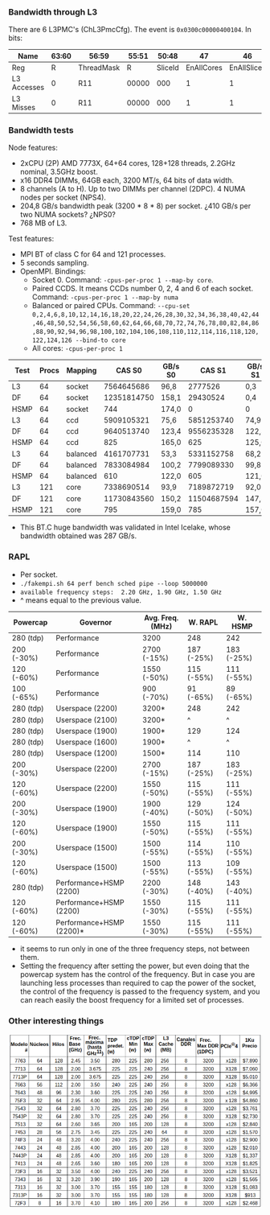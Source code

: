 ### Bandwidth through L3

There are 6 L3PMC's (ChL3PmcCfg). The event is `0x0300c00000400104`. In bits:

| Name        | 63:60 | 56:59      | 55:51 | 50:48   | 47         | 46          | 45  | 44:42  | 41:23 | 22  | 21:16 | 15:8     | 7:0      |
|-------------|-------|------------|-------|---------|------------|-------------|-----|--------|-------|-----|-------|----------|----------|
| Reg         | R     | ThreadMask | R     | SliceId | EnAllCores | EnAllSlices | R   | CoreId | R     | En  | R     | Umask    | EvSel    |
| L3 Accesses | 0     | R11        | 00000 | 000     | 1          | 1           | 0   | 0      | 0     | 1   | 0     | 11111111 | 00000100 |
| L3 Misses   | 0     | R11        | 00000 | 000     | 1          | 1           | 0   | 0      | 0     | 1   | 0     | 00000001 | 00000100 |


### Bandwidth tests

Node features:
- 2xCPU (2P) AMD 7773X, 64+64 cores, 128+128 threads, 2.2GHz nominal, 3.5GHz boost.
- x16 DDR4 DIMMs, 64GB each, 3200 MT/s, 64 bits of data width.
- 8 channels (A to H). Up to two DIMMs per channel (2DPC). 4 NUMA nodes per socket (NPS4).
- 204,8 GB/s bandwidth peak (3200 * 8 * 8) per socket. ¿410 GB/s per two NUMA sockets? ¿NPS0?
- 768 MB of L3.

Test features:
- MPI BT of class C for 64 and 121 processes.
- 5 seconds sampling.
- OpenMPI. Bindings:
  - Socket 0. Command: `-cpus-per-proc 1 --map-by core`.
  - Paired CCDS. It means CCDs number 0, 2, 4 and 6 of each socket. Command: `-cpus-per-proc 1 --map-by numa`
  - Balanced or paired CPUs. Command: `--cpu-set 0,2,4,6,8,10,12,14,16,18,20,22,24,26,28,30,32,34,36,38,40,42,44,46,48,50,52,54,56,58,60,62,64,66,68,70,72,74,76,78,80,82,84,86,88,90,92,94,96,98,100,102,104,106,108,110,112,114,116,118,120,122,124,126 --bind-to core`
  - All cores: `-cpus-per-proc 1`

| Test | Procs | Mapping  | CAS S0      | GB/s S0 | CAS S1      | GB/s S1 | Total GB/s |
|------|-------|----------|-------------|---------|-------------|---------|------------|
| L3   | 64    | socket   | 7564645686  | 96,8    | 2777526     | 0,3     | 97,1       |
| DF   | 64    | socket   | 12351814750 | 158,1   | 29430524    | 0,4     | 158,5      |
| HSMP | 64    | socket   | 744         | 174,0   | 0           | 0       | 174,0      |
| L3   | 64    | ccd      | 5909105321  | 75,6    | 5851253740  | 74,9    | 150,5      |
| DF   | 64    | ccd      | 9640513740  | 123,4   | 9556235328  | 122,3   | 245,7      |
| HSMP | 64    | ccd      | 825         | 165,0   | 625         | 125,0   | 290,0      |
| L3   | 64    | balanced | 4161707731  | 53,3    | 5331152758  | 68,2    | 121,5      |
| DF   | 64    | balanced | 7833084984  | 100,2   | 7799089330  | 99,8    | 200,0      |
| HSMP | 64    | balanced | 610         | 122,0   | 605         | 121,0   | 243,0      |
| L3   | 121   | core     | 7338690514  | 93,9    | 7189872719  | 92,0    | 185,9      |
| DF   | 121   | core     | 11730843560 | 150,2   | 11504687594 | 147,3   | 297,5      |
| HSMP | 121   | core     | 795         | 159,0   | 785         | 157,0   | 316,0      |

* This BT.C huge bandwidth was validated in Intel Icelake, whose bandwidth obtained was 287 GB/s.

### RAPL

- Per socket.
- `./fakempi.sh 64 perf bench sched pipe --loop 5000000`
- `available frequency steps:  2.20 GHz, 1.90 GHz, 1.50 GHz`
- ^ means equal to the previous value.

| Powercap   | Governor                 | Avg. Freq. (MHz) | W. RAPL    | W. HSMP    |
|------------|--------------------------|------------------|------------|------------|
| 280 (tdp)  | Performance              | 3200             | 248        | 242        |
| 200 (-30%) | Performance              | 2700 (-15%)      | 187 (-25%) | 183 (-25%) |
| 120 (-60%) | Performance              | 1550 (-50%)      | 115 (-55%) | 111 (-55%) |
| 100 (-65%) | Performance              | 900 (-70%)       | 91 (-65%)  | 89 (-65%)  |
| 280 (tdp)  | Userspace (2200)         | 3200*            | 248        | 242        |
| 280 (tdp)  | Userspace (2100)         | 3200*            | ^          | ^          |
| 280 (tdp)  | Userspace (1900)         | 1900*            | 129        | 124        |
| 280 (tdp)  | Userspace (1600)         | 1900*            | ^          | ^          |
| 280 (tdp)  | Userspace (1200)         | 1500*            | 114        | 110        |
| 200 (-30%) | Userspace (2200)         | 2700 (-15%)      | 187 (-25%) | 183 (-25%) |
| 120 (-60%) | Userspace (2200)         | 1550 (-50%)      | 115 (-55%) | 111 (-55%) |
| 200 (-30%) | Userspace (1900)         | 1900 (-40%)      | 129 (-50%) | 124 (-50%) |
| 120 (-60%) | Userspace (1900)         | 1550 (-50%)      | 115 (-55%) | 111 (-55%) |
| 200 (-30%) | Userspace (1500)         | 1500 (-55%)      | 114 (-55%) | 110 (-55%) |
| 120 (-60%) | Userspace (1500)         | 1500 (-55%)      | 113 (-55%) | 109 (-55%) |
| 280 (tdp)  | Performance+HSMP (2200)  | 2200 (-30%)      | 148 (-40%) | 143 (-40%) |
| 120 (-60%) | Performance+HSMP (2200)  | 1550 (-30%)      | 115 (-55%) | 111 (-55%) |
| 120 (-60%) | Performance+HSMP (2200)* | 1550 (-30%)      | 115 (-55%) | 111 (-55%) |

* it seems to run only in one of the three frequency steps, not between them.
* Setting the frequency after setting the power, but even doing that the powercap system has the control of the frequency. But in case you are launching less processes than required to cap the power of the socket, the control of the frequency is passed to the frequency system, and you can reach easily the boost frequency for a limited set of processes.

### Other interesting things

![img.png](./img/amd-zen3-interesting.png)